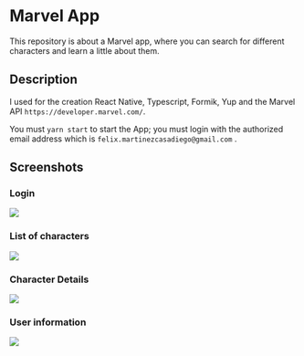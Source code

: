# Marvel App

This repository is about a Marvel app, where you can search for different characters and learn a little about them.

## Description

I used for the creation React Native, Typescript, Formik, Yup and the Marvel API `https://developer.marvel.com/`.

You must `yarn start` to start the App; you must login with the authorized email address which is `felix.martinezcasadiego@gmail.com` .

## Screenshots

### Login

![](img/login.png)

### List of characters

![](img/informationUser.png)

### Character Details

![](img/characterDetails.png)

### User information

![](img/informationUser.png)
